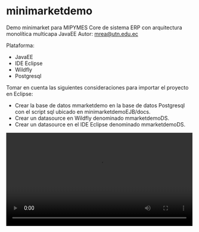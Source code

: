 # minimarketdemo
Demo minimarket para MIPYMES
Core de sistema ERP con arquitectura monolítica multicapa JavaEE
Autor: mrea@utn.edu.ec

Plataforma:
- JavaEE
- IDE Eclipse
- Wildfly
- Postgresql

Tomar en cuenta las siguientes consideraciones para importar el proyecto en Eclipse:

- Crear la base de datos mmarketdemo en la base de datos Postgresql con el script sql ubicado en minimarketdemoEJB/docs.
- Crear un datasource en Wildfly denominado mmarketdemoDS.
- Crear un datasource en el IDE Eclipse denominado mmarketdemoDS.

<video controls width="500">
    <source src="demo.mp4" type="video/mp4">
    Your browser does not support the video tag.
</video>
